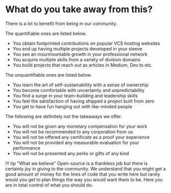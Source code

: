 # What do you take away from this?

There is a lot to benefit from being in our community.

The quantifiable ones are listed below.

* You obtain footprinted contributions on popular VCS hosting websites
* You end up having multiple projects developed in your sleeve
* You see an insurmountable growth in your professional network
* You acquire multiple skills from a variety of division domains
* You build projects that reach out as articles in Medium, Dev.to etc.

The unquantifiable ones are listed below.

* You learn the art of self-sustainability with a sense of ownership
* You become comfortable with uncertainty and unpredictability
* You find a surge in your team-building and leadership skills
* You feel the satisfaction of having shipped a project built from zero
* You get to have fun hanging out with like-minded people

The following are definitely not the takeaways we offer.

* You will not be given any monetary compensation for your work
* You will not be recommended to any corporation from us
* You will not be offered any certificate as a proof your experience
* You will not be provided any measurable evaluation for your performance
* You will not be presented any perks or gifts of any kind

!!! tip "What we believe"
    Open-source is a thankless job but there is certainly joy in giving to the community. We understand that you might get a good amount of money for the lines of code that you write here but rarely would you get to plan things the way you would want them to be. Here you are in total control of what you should do.